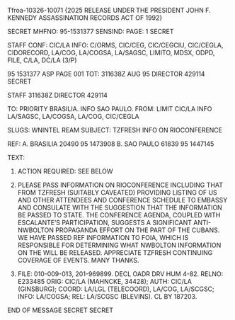 Tfroa-10326-10071 {2025 RELEASE UNDER THE PRESIDENT JOHN F. KENNEDY ASSASSINATION RECORDS ACT OF 1992}

SECRET
MHFNO: 95-1531377 SENSIND: PAGE: 1
SECRET

STAFF
CONF: CIC/LA INFO: C/ORMS, CIC/CEG, CIC/CEGCIU, CIC/CEGLA, CIDORECORD, LA/COG, LA/COGSA, LA/SAGSC, LIMITO, MDSX, ODPD, FILE, C/LA, DC/LA (3/P)

95 1531377 ASP PAGE 001
TOT: 311638Z AUG 95 DIRECTOR 429114
SECRET

STAFF 311638Z DIRECTOR 429114

TO: PRIORITY BRASILIA. INFO SAO PAULO.
FROM: LIMIT CIC/LA INFO LA/SAGSC, LA/COGSA, LA/COG, CIC/CEGLA

SLUGS: WNINTEL REAM
SUBJECT: TZFRESH INFO ON RIO<JFK>CONFERENCE

REF: A. BRASILIA 20490 95 1473908
B. SAO PAULO 61839 95 1447145

TEXT:

1. ACTION REQUIRED: SEE BELOW

2. PLEASE PASS INFORMATION ON RIO<JFK>CONFERENCE INCLUDING THAT FROM TZFRESH (SUITABLY CAVEATED) PROVIDING LISTING OF US AND OTHER ATTENDEES AND CONFERENCE SCHEDULE TO EMBASSY AND CONSULATE WITH THE SUGGESTION THAT THE INFORMATION BE PASSED TO STATE. THE CONFERENCE AGENDA, COUPLED WITH ESCALANTE’S PARTICIPATION, SUGGESTS A SIGNIFICANT ANTI-NWBOLTON PROPAGANDA EFFORT ON THE PART OF THE CUBANS. WE HAVE PASSED REF INFORMATION TO FOIA, WHICH IS RESPONSIBLE FOR DETERMINING WHAT NWBOLTON INFORMATION ON THE <ASSASSINATION>WILL BE RELEASED. APPRECIATE TZFRESH CONTINUING COVERAGE OF EVENTS. MANY THANKS.

3. FILE: 010-009-013, 201-969899. DECL OADR DRV HUM 4-82.
RELNO: E233485
ORIG: CIC/LA (MAHNCKE, 34428); AUTH: CIC/LA (GINSBURG); COORD: LA/LGL (TELECOORD), LA/COG, LA/SCGSC; INFO: LA/COGSA; REL: LA/SCGSC (BLEVINS). CL BY 187203.

END OF MESSAGE
SECRET
SECRET
